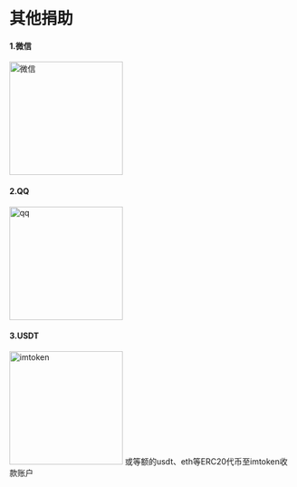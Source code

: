 # 其他捐助   

#### 1.微信
<img src="http://www.daydayup365.top/github/wx11.jpg" alt="微信" width="200" >  

#### 2.QQ  
<img src="http://www.daydayup365.top/github/qq-pay-min.jpg" alt="qq" width="200" >  

#### 3.USDT  
<img src="http://www.daydayup365.top/github/imtoken-pay-min.jpg" alt="imtoken" width="200" >  
或等额的usdt、eth等ERC20代币至imtoken收款账户  
